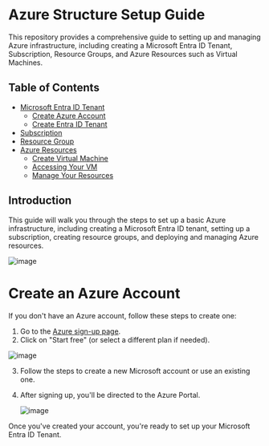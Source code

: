 # Azure Structure Setup Guide

This repository provides a comprehensive guide to setting up and managing Azure infrastructure, including creating a Microsoft Entra ID Tenant, Subscription, Resource Groups, and Azure Resources such as Virtual Machines.

## Table of Contents

- [Microsoft Entra ID Tenant](1-Microsoft-Entra-ID-Tenant)
  - [Create Azure Account](1-Microsoft-Entra-ID-Tenant/1.1-Create-Azure-Account.md)
  - [Create Entra ID Tenant](1-Microsoft-Entra-ID-Tenant/1.2-Create-Entra-ID-Tenant.md)
- [Subscription](2-Subscription/2.1-Create-Subscription.md)
- [Resource Group](3-Resource-Group/3.1-Create-Resource-Group.md)
- [Azure Resources](4-Azure-Resources)
  - [Create Virtual Machine](4-Azure-Resources/4.1-Create-Virtual-Machine.md)
  - [Accessing Your VM](4-Azure-Resources/4.2-Accessing-Your-VM.md)
  - [Manage Your Resources](4-Azure-Resources/4.3-Manage-Your-Resources.md)

## Introduction

This guide will walk you through the steps to set up a basic Azure infrastructure, including creating a Microsoft Entra ID tenant, setting up a subscription, creating resource groups, and deploying and managing Azure resources.

![image](https://github.com/user-attachments/assets/f157bd67-0b40-40bb-a9fe-b0f049415f49)

# Create an Azure Account

If you don't have an Azure account, follow these steps to create one:

1. Go to the [Azure sign-up page](https://azure.microsoft.com/).
2. Click on "Start free" (or select a different plan if needed).

![image](https://github.com/user-attachments/assets/51ca2c1d-4fb2-4a6d-85ff-d8cfdf910a35)

3. Follow the steps to create a new Microsoft account or use an existing one.
4. After signing up, you'll be directed to the Azure Portal.

   ![image](https://github.com/user-attachments/assets/812d70e1-cd31-49bc-8a37-6c8046fcc6e1)


Once you've created your account, you're ready to set up your Microsoft Entra ID Tenant.



